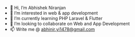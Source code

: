- 👋 Hi, I’m Abhishek Niranjan
- 👀 I’m interested in web & app development
- 🌱 I’m currently learning PHP Laravel & Flutter
- 💞️ I’m looking to collaborate on Web and App Development
- 📫 Write me @ abhinir.yi1478@gmail.com

<!---
abhinir1310/abhinir1310 is a ✨ special ✨ repository because its `README.md` (this file) appears on your GitHub profile.
You can click the Preview link to take a look at your changes.
--->
